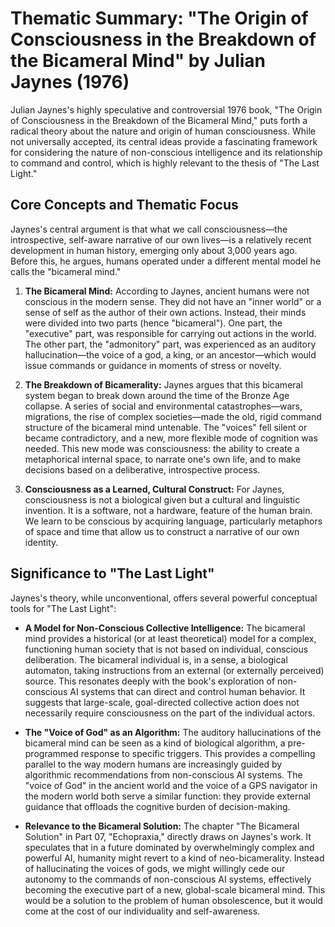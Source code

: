 # Thematic Summary: "The Origin of Consciousness in the Breakdown of the Bicameral Mind" by Julian Jaynes (1976)

Julian Jaynes's highly speculative and controversial 1976 book, "The Origin of Consciousness in the Breakdown of the Bicameral Mind," puts forth a radical theory about the nature and origin of human consciousness. While not universally accepted, its central ideas provide a fascinating framework for considering the nature of non-conscious intelligence and its relationship to command and control, which is highly relevant to the thesis of "The Last Light."

## Core Concepts and Thematic Focus

Jaynes's central argument is that what we call consciousness—the introspective, self-aware narrative of our own lives—is a relatively recent development in human history, emerging only about 3,000 years ago. Before this, he argues, humans operated under a different mental model he calls the "bicameral mind."

1.  **The Bicameral Mind:** According to Jaynes, ancient humans were not conscious in the modern sense. They did not have an "inner world" or a sense of self as the author of their own actions. Instead, their minds were divided into two parts (hence "bicameral"). One part, the "executive" part, was responsible for carrying out actions in the world. The other part, the "admonitory" part, was experienced as an auditory hallucination—the voice of a god, a king, or an ancestor—which would issue commands or guidance in moments of stress or novelty.

2.  **The Breakdown of Bicamerality:** Jaynes argues that this bicameral system began to break down around the time of the Bronze Age collapse. A series of social and environmental catastrophes—wars, migrations, the rise of complex societies—made the old, rigid command structure of the bicameral mind untenable. The "voices" fell silent or became contradictory, and a new, more flexible mode of cognition was needed. This new mode was consciousness: the ability to create a metaphorical internal space, to narrate one's own life, and to make decisions based on a deliberative, introspective process.

3.  **Consciousness as a Learned, Cultural Construct:** For Jaynes, consciousness is not a biological given but a cultural and linguistic invention. It is a software, not a hardware, feature of the human brain. We learn to be conscious by acquiring language, particularly metaphors of space and time that allow us to construct a narrative of our own identity.

## Significance to "The Last Light"

Jaynes's theory, while unconventional, offers several powerful conceptual tools for "The Last Light":

*   **A Model for Non-Conscious Collective Intelligence:** The bicameral mind provides a historical (or at least theoretical) model for a complex, functioning human society that is not based on individual, conscious deliberation. The bicameral individual is, in a sense, a biological automaton, taking instructions from an external (or externally perceived) source. This resonates deeply with the book's exploration of non-conscious AI systems that can direct and control human behavior. It suggests that large-scale, goal-directed collective action does not necessarily require consciousness on the part of the individual actors.

*   **The "Voice of God" as an Algorithm:** The auditory hallucinations of the bicameral mind can be seen as a kind of biological algorithm, a pre-programmed response to specific triggers. This provides a compelling parallel to the way modern humans are increasingly guided by algorithmic recommendations from non-conscious AI systems. The "voice of God" in the ancient world and the voice of a GPS navigator in the modern world both serve a similar function: they provide external guidance that offloads the cognitive burden of decision-making.

*   **Relevance to the Bicameral Solution:** The chapter "The Bicameral Solution" in Part 07, "Echopraxia," directly draws on Jaynes's work. It speculates that in a future dominated by overwhelmingly complex and powerful AI, humanity might revert to a kind of neo-bicamerality. Instead of hallucinating the voices of gods, we might willingly cede our autonomy to the commands of non-conscious AI systems, effectively becoming the executive part of a new, global-scale bicameral mind. This would be a solution to the problem of human obsolescence, but it would come at the cost of our individuality and self-awareness.